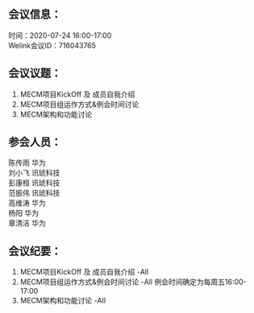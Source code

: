 会议信息：
------------

时间：2020-07-24 16:00-17:00  
Welink会议ID：716043765 


会议议题：
------------

1. MECM项目KickOff 及 成员自我介绍  
2. MECM项目组运作方式&例会时间讨论
3. MECM架构和功能讨论

参会人员：  
------------

陈传雨  华为  
刘小飞  讯琥科技  
彭康桓  讯琥科技  
范振伟  讯琥科技  
高维涛  华为  
杨阳    华为  
章清洁  华为  

会议纪要：
------------

1. MECM项目KickOff 及 成员自我介绍  -All
2. MECM项目组运作方式&例会时间讨论   -All
   例会时间确定为每周五16:00-17:00
3. MECM架构和功能讨论  -All